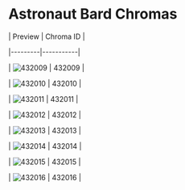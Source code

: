 # Astronaut Bard Chromas


| Preview | Chroma ID |

|---------|-----------|

| ![432009](https://raw.communitydragon.org/latest/plugins/rcp-be-lol-game-data/global/default/v1/champion-chroma-images/432/432009.png) | 432009 |

| ![432010](https://raw.communitydragon.org/latest/plugins/rcp-be-lol-game-data/global/default/v1/champion-chroma-images/432/432010.png) | 432010 |

| ![432011](https://raw.communitydragon.org/latest/plugins/rcp-be-lol-game-data/global/default/v1/champion-chroma-images/432/432011.png) | 432011 |

| ![432012](https://raw.communitydragon.org/latest/plugins/rcp-be-lol-game-data/global/default/v1/champion-chroma-images/432/432012.png) | 432012 |

| ![432013](https://raw.communitydragon.org/latest/plugins/rcp-be-lol-game-data/global/default/v1/champion-chroma-images/432/432013.png) | 432013 |

| ![432014](https://raw.communitydragon.org/latest/plugins/rcp-be-lol-game-data/global/default/v1/champion-chroma-images/432/432014.png) | 432014 |

| ![432015](https://raw.communitydragon.org/latest/plugins/rcp-be-lol-game-data/global/default/v1/champion-chroma-images/432/432015.png) | 432015 |

| ![432016](https://raw.communitydragon.org/latest/plugins/rcp-be-lol-game-data/global/default/v1/champion-chroma-images/432/432016.png) | 432016 |